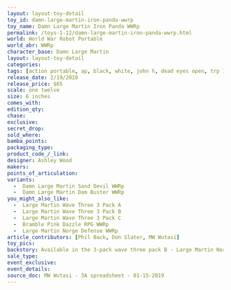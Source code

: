 ```yaml
---
layout: layout-toy-detail 
toy_id: damn-large-martin-iron-panda-wwrp
toy_name: Damn Large Martin Iron Panda WWRp
permalink: /toys-1-12/damn-large-martin-iron-panda-wwrp.html
world: World War Robot Portable
world_abr: WWRp
character_base: Damn Large Martin
layout: layout-toy-detail
categories: 
tags: [action portable, ap, black, white, john h, dead eyes open, trp 14] 
release_date: 2/19/2010
release_price: $65 
scale: one twelve
size: 6 inches
comes_with: 
edition_qty: 
chase: 
exclusive: 
secret_drop: 
sold_where: 
bamba_points: 
packaging_type: 
product_code_/_link:
designer: Ashley Wood
makers: 
points_of_articulation: 
variants: 
  -  Damn Large Martin Sand Devil WWRp
  -  Damn Large Martin Dam Buster WWRp
you_might_also_like: 
  -  Large Martin Wave Three 3 Pack A
  -  Large Martin Wave Three 3 Pack B
  -  Large Martin Wave Three 3 Pack C
  -  Bramble Pink Dazzle RPG WWRp
  -  Large Martin Norge Defense WWRp
article_contributors: [Phil Back, Don Slater, MW Wutasi]
toy_pics: 
backstory: Available in the 3-pack wave three pack B - Large Martin Norge Defense, Damn Large Martin Iron Panda, Bramble Pink Dazzle RPG
sale_type: 
event_exclusive: 
event_details: 
source_doc: MW Wutasi - 3A spreadsheet - 01-15-2019
---
```

